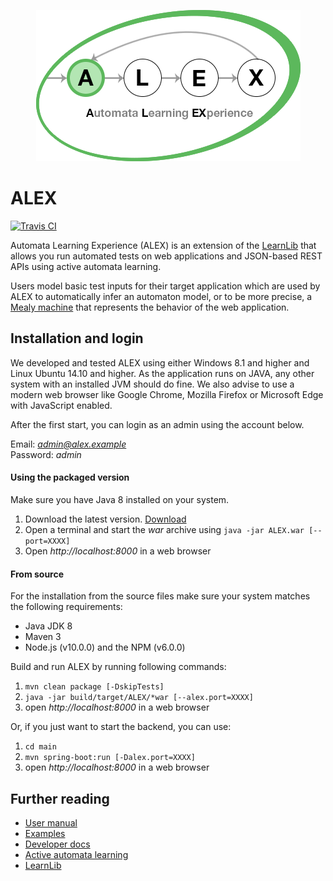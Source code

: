 <p align="center">
    <img src="src/main/resources/images/logo.png" style="max-width:100%;">
</p>

# ALEX

[![Travis CI](https://travis-ci.org/LearnLib/alex.svg?branch=developer)](https://travis-ci.org/LearnLib/alex)

Automata Learning Experience (ALEX) is an extension of the [LearnLib](https://github.com/LearnLib/learnlib) that allows 
you run automated tests on web applications and JSON-based REST APIs using active automata learning.

Users model basic test inputs for their target application which are used by ALEX to automatically infer an automaton 
model, or to be more precise, a [Mealy machine](https://en.wikipedia.org/wiki/Mealy_machine) that represents the 
behavior of the web application.

## Installation and login

We developed and tested ALEX using either Windows 8.1 and higher and Linux Ubuntu 14.10 and higher.
As the application runs on JAVA, any other system with an installed JVM should do fine.
We also advise to use a modern web browser like Google Chrome, Mozilla Firefox or Microsoft Edge with JavaScript enabled.

After the first start, you can login as an admin using the account below.

Email: *admin@alex.example* <br>
Password: *admin*

#### Using the packaged version

Make sure you have Java 8 installed on your system.

1. Download the latest version. [Download](https://github.com/LearnLib/alex/releases/latest)
2. Open a terminal and start the *war* archive using `java -jar ALEX.war [--port=XXXX]`
3. Open *http://localhost:8000* in a web browser

#### From source

For the installation from the source files make sure your system matches the following requirements:

* Java JDK 8
* Maven 3
* Node.js (v10.0.0) and the NPM (v6.0.0)

Build and run ALEX by running following commands:

1. `mvn clean package [-DskipTests]`
2. `java -jar build/target/ALEX/*war [--alex.port=XXXX]`
3. open *http://localhost:8000* in a web browser

Or, if you just want to start the backend, you can use:

1. `cd main`
2. `mvn spring-boot:run [-Dalex.port=XXXX]`
3. open *http://localhost:8000* in a web browser


## Further reading

* [User manual](http://learnlib.github.io/alex/book/1.4.0/contents/user-manual/index.html)
* [Examples](http://learnlib.github.io/alex/book/1.4.0/contents/examples/index.html)
* [Developer docs](http://learnlib.github.io/alex/book/1.4.0/contents/developer-documents/index.html)
* [Active automata learning](https://scholar.google.de/scholar?hl=de&q=active+automata+learning)
* [LearnLib](http://learnlib.de/)
